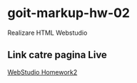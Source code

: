 # goit-markup-hw-02

Realizare HTML Webstudio

## Link catre pagina Live

[WebStudio Homework2](https://github.com/Loredana-Lungu/goit-markup-hw-02.git)
